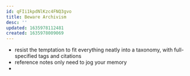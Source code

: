 ```yaml
---
id: qFIi1kpdNlKzc4FNQ3gvo
title: Beware Archivism
desc: ''
updated: 1635978112481
created: 1635978009069
---
```



- resist the temptation to fit everything neatly into a taxonomy, with full-specified tags and citations
- reference notes only need to jog your memory
- 
